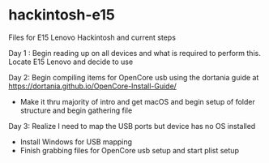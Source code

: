 # hackintosh-e15
Files for E15 Lenovo Hackintosh and current steps

Day 1 : Begin reading up on all devices and what is required to perform this. Locate E15 Lenovo and decide to use

Day 2: Begin compiling items for OpenCore usb using the dortania guide at https://dortania.github.io/OpenCore-Install-Guide/ 
- Make it thru majority of intro and get macOS and begin setup of folder structure and begin gathering file

Day 3: Realize I need to map the USB ports but device has no OS installed
- Install Windows for USB mapping
- Finish grabbing files for OpenCore usb setup and start plist setup
